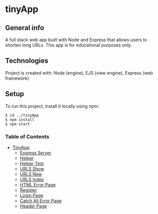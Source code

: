 # tinyApp
## General info
A full stack web app built with Node and Express that allows users to shorten long URLs. This app is for educational purposes only. 
## Technologies
Project is created with:
Node (engine),
EJS (view engine),
Express (web framework)

## Setup
To run this project, install it locally using npm:

```
$ cd ../tinyApp
$ npm install
$ npm start
```
### Table of Contents
* [TinyApp](/)
  * [Express Server](/expressServer.js) 
  * [Helper](/helper.js)
  * [Helper Test](/test/headerTest.js)
  * [URLS Show](/views/urlsShow.js)
  * [URLS New](/views/urlsNew.js)
  * [URLS Index](/views/urlsIndex.js)
  * [HTML Error Page](/views/textPages.js)
  * [Register](/views/register.js)
  * [Login Page](/views/login.js)
  * [Catch All Error Page](/views/error404.js)
  * [Header Page](/views/partials/_header.js)
